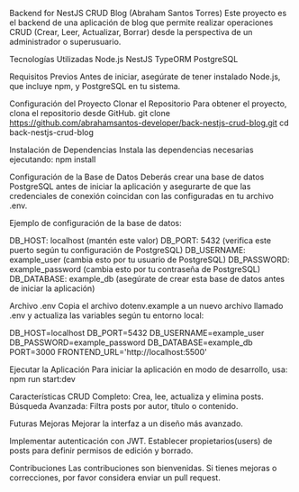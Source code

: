 Backend for NestJS CRUD Blog (Abraham Santos Torres)
Este proyecto es el backend de una aplicación de blog que permite realizar operaciones CRUD (Crear, Leer, Actualizar, Borrar) desde la perspectiva de un administrador o superusuario.

Tecnologías Utilizadas
Node.js
NestJS
TypeORM
PostgreSQL

Requisitos Previos
Antes de iniciar, asegúrate de tener instalado Node.js, que incluye npm, y PostgreSQL en tu sistema.

Configuración del Proyecto
Clonar el Repositorio
Para obtener el proyecto, clona el repositorio desde GitHub.
git clone https://github.com/abrahamsantos-developer/back-nestjs-crud-blog.git
cd back-nestjs-crud-blog

Instalación de Dependencias
Instala las dependencias necesarias ejecutando:
npm install


Configuración de la Base de Datos
Deberás crear una base de datos PostgreSQL antes de iniciar la aplicación y asegurarte de que las credenciales de conexión coincidan con las configuradas en tu archivo .env.

Ejemplo de configuración de la base de datos:

DB_HOST: localhost (mantén este valor)
DB_PORT: 5432 (verifica este puerto según tu configuración de PostgreSQL)
DB_USERNAME: example_user (cambia esto por tu usuario de PostgreSQL)
DB_PASSWORD: example_password (cambia esto por tu contraseña de PostgreSQL)
DB_DATABASE: example_db (asegúrate de crear esta base de datos antes de iniciar la aplicación)


Archivo .env
Copia el archivo dotenv.example a un nuevo archivo llamado .env y actualiza las variables según tu entorno local:

DB_HOST=localhost
DB_PORT=5432
DB_USERNAME=example_user
DB_PASSWORD=example_password
DB_DATABASE=example_db
PORT=3000
FRONTEND_URL='http://localhost:5500'

Ejecutar la Aplicación
Para iniciar la aplicación en modo de desarrollo, usa:
npm run start:dev

Características
CRUD Completo: Crea, lee, actualiza y elimina posts.
Búsqueda Avanzada: Filtra posts por autor, título o contenido.

Futuras Mejoras
Mejorar la interfaz a un diseño más avanzado.

Implementar autenticación con JWT.
Establecer propietarios(users) de posts para definir permisos de edición y borrado.

Contribuciones
Las contribuciones son bienvenidas. Si tienes mejoras o correcciones, por favor considera enviar un pull request.

